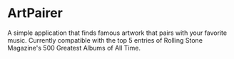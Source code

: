 # ArtPairer
A simple application that finds famous artwork that pairs with your favorite music. Currently compatible with the top 5 entries of
Rolling Stone Magazine's 500 Greatest Albums of All Time.
